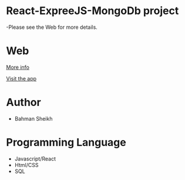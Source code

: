 # React-ExpreeJS-MongoDb project

-Please see the Web for more details.

# Web

<a href="https://bahmansheikh.net/Others/fullCertificates/fullCertificates.html" target="_blank">More info</a>

<a href="http://54.172.32.243:3000/" target="_blank">Visit the app</a>

# Author
* Bahman Sheikh

# Programming Language
* Javascript/React
* Html/CSS
* SQL
